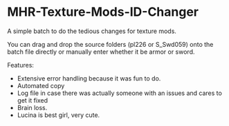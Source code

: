 # MHR-Texture-Mods-ID-Changer
A simple batch to do the tedious changes for texture mods.

You can drag and drop the source folders (pl226 or S_Swd059) onto the batch file directly or manually enter whether it be armor or sword.

Features:
- Extensive error handling because it was fun to do.
- Automated copy
- Log file in case there was actually someone with an issues and cares to get it fixed
- Brain loss.
- Lucina is best girl, very cute.
